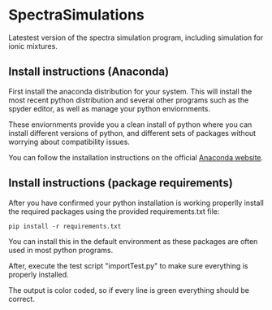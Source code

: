 
[//]: # (If you want to render this markdown in your browser you can install the Markdown Preview Plus extension)

# SpectraSimulations
Latestest version of the spectra simulation program, including simulation for ionic mixtures. 

## Install instructions (Anaconda)

First install the anaconda distribution for your system.
This will install the most recent python distribution and several other programs such as the spyder editor, as well as manage your python enviornments.

These enviornments provide you a clean install of python where you can install different versions of python, and different sets of packages without worrying about compatibility issues.

You can follow the installation instructions on the official [Anaconda website](https://docs.anaconda.com/anaconda/install/).

## Install instructions (package requirements)

After you have confirmed your python installation is working properlly install the required packages using the provided requirements.txt file:

    pip install -r requirements.txt

You can install this in the default environment as these packages are often used in most python programs.

After, execute the test script "importTest.py" to make sure everything is properly installed.

The output is color coded, so if every line is green everything should be correct.
